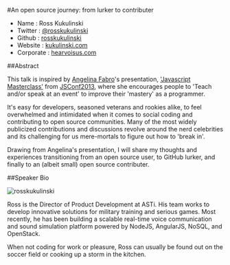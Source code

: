 #An open source journey: from lurker to contributer

* Name      : Ross Kukulinski
* Twitter   : [@rosskukulinski][]
* Github    : [rosskukulinski][]
* Website   : [kukulinski.com](http://kukulinski.com.com)
* Corporate : [hearvoisus.com](https://hearvoisus.com)

##Abstract

This talk is inspired by [Angelina Fabro](https://twitter.com/angelinamagnum)'s  presentation, ['Javascript Masterclass'](http://afabbro.github.io/jsconf2013/) from [JSConf2013](http://2013.jsconf.us/), where she encourages people to 'Teach and/or speak at an event' to improve their 'mastery' as a programmer.

It's easy for developers, seasoned veterans and rookies alike, to feel overwhelmed and intimidated when it comes to social coding and contributing to open source communities.  Many of the most widely publicized contributions and discussions revolve around the nerd celebrities and its challenging for us mere-mortals to figure out how to 'break in'.

Drawing from Angelina's presentation, I will share my thoughts and experiences transitioning from an open source user, to GitHub lurker, and finally to an (albeit small) open source contributer.

##Speaker Bio

![rosskukulinski](https://raw.github.com/rosskukulinski/2013.cascadiajs.com/master/images/rosskukulinski.png)

Ross is the Director of Product Development at ASTi.  His team works to develop innovative solutions for military training and serious games.  Most recently, he has been building a scalable real-time voice communication and sound simulation platform powered by NodeJS, AngularJS, NoSQL, and OpenStack.

When not coding for work or pleasure, Ross can usually be found out on the soccer field or cooking up a storm in the kitchen.


[@rosskukulinski]:http://twitter.com/rosskukulinski
[rosskukulinski]:http://github.com/rosskukulinski
[hearvoisus.com]:https://hearvoisus.com
